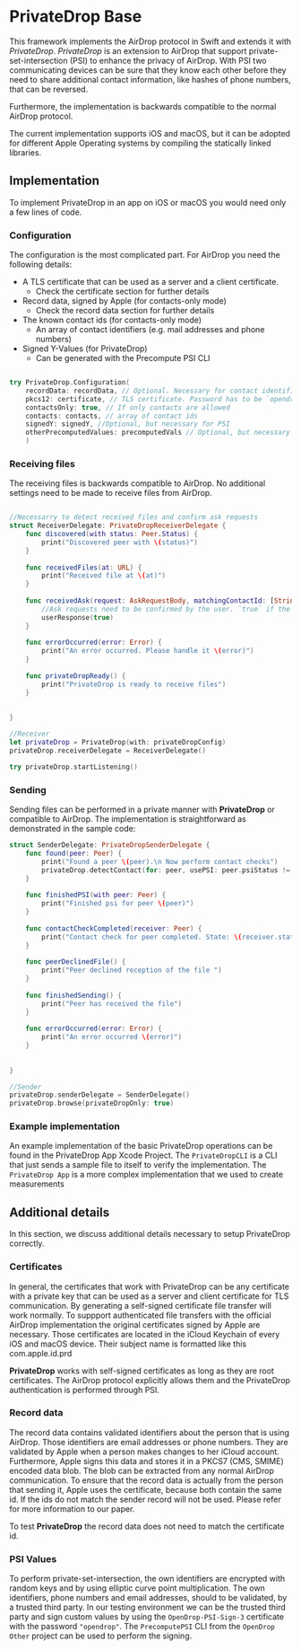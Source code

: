 #  PrivateDrop Base 

This framework implements the AirDrop protocol in Swift and extends it with *PrivateDrop*. *PrivateDrop* is an extension to AirDrop that support private-set-intersection (PSI) to enhance the privacy of AirDrop. With PSI two communicating devices can be sure that they know each other before they need to share additional contact information, like hashes of phone numbers, that can be reversed. 

Furthermore, the implementation is backwards compatible to the normal AirDrop protocol.

The current implementation supports iOS and macOS, but it can be adopted for different Apple Operating systems by compiling the statically linked libraries. 

## Implementation 
To implement PrivateDrop in an app on iOS or macOS you would need only a few lines of code.  

### Configuration
The configuration is the most complicated part. For AirDrop you need the following details: 

* A TLS certificate that can be used as a server and a client certificate. 
    * Check the certificate section for further details  
*  Record data, signed by Apple (for contacts-only mode)
    * Check the record data section for further details 
* The known contact ids (for contacts-only mode)
    * An array of contact identifiers (e.g. mail addresses and phone numbers)
* Signed Y-Values (for PrivateDrop)
    * Can be generated with the Precompute PSI CLI 



```swift

try PrivateDrop.Configuration(
    recordData: recordData, // Optional. Necessary for contact identification 
    pkcs12: certificate, // TLS certificate. Password has to be `opendrop`. Can be changed in the code
    contactsOnly: true, // If only contacts are allowed  
    contacts: contacts, // array of contact ids 
    signedY: signedY, //Optional, but necessary for PSI  
    otherPrecomputedValues: precomputedVals // Optional, but necessary for PSI. pre-computed values
    )

```

### Receiving files 
The receiving files is backwards compatible to AirDrop. No additional settings need to be made to receive files from AirDrop. 

```swift

//Necessarry to detect received files and confirm ask requests 
struct ReceiverDelegate: PrivateDropReceiverDelegate {
    func discovered(with status: Peer.Status) {
        print("Discovered peer with \(status)")
    }
    
    func receivedFiles(at: URL) {
        print("Received file at \(at)")
    }
    
    func receivedAsk(request: AskRequestBody, matchingContactId: [String]?, userResponse: @escaping (Bool) -> ()) {
        //Ask requests need to be confirmed by the user. `true` if the user wants to receive the file
        userResponse(true)
    }
    
    func errorOccurred(error: Error) {
        print("An error occurred. Please handle it \(error)")
    }
    
    func privateDropReady() {
        print("PrivateDrop is ready to receive files")
    }
    
    
}

//Receiver
let privateDrop = PrivateDrop(with: privateDropConfig)
privateDrop.receiverDelegate = ReceiverDelegate()

try privateDrop.startListening()
```

### Sending 
Sending files can be performed in a private manner with **PrivateDrop** or compatible to AirDrop. The implementation is straightforward as demonstrated in the sample code: 

```swift
struct SenderDelegate: PrivateDropSenderDelegate {
    func found(peer: Peer) {
        print("Found a peer \(peer).\n Now perform contact checks")
        privateDrop.detectContact(for: peer, usePSI: peer.psiStatus != .notSupported)
    }
    
    func finishedPSI(with peer: Peer) {
        print("Finished psi for peer \(peer)")
    }
    
    func contactCheckCompleted(receiver: Peer) {
        print("Contact check for peer completed. State: \(receiver.status)")
    }
    
    func peerDeclinedFile() {
        print("Peer declined reception of the file ")
    }
    
    func finishedSending() {
        print("Peer has received the file")
    }
    
    func errorOccurred(error: Error) {
        print("An error occurred \(error)")
    }
    
    
}

//Sender
privateDrop.senderDelegate = SenderDelegate()
privateDrop.browse(privateDropOnly: true)

```

### Example implementation 
An example implementation of the basic PrivateDrop operations can be found in the PrivateDrop App Xcode Project. The `PrivateDropCLI` is a CLI that just sends a sample file to itself to verify the implementation. The `PrivateDrop App` is a more complex implementation that we used to create measurements

## Additional details

In this section, we discuss additional details necessary to setup PrivateDrop correctly.

### Certificates
In general, the certificates that work with PrivateDrop can be any certificate with a private key that can be used as a server and client certificate for TLS communication. By generating a self-signed certificate file transfer will work normally. 
To suppport authenticated file transfers with the official AirDrop implementation the original certificates signed by Apple are necessary. Those certificates are located in the iCloud Keychain of every iOS and macOS device. 
Their subject name is formatted like this com.apple.id.prd<UUID>

**PrivateDrop** works with self-signed certificates as long as they are root certificates. The AirDrop protocol explicitly allows them and the PrivateDrop authentication is performed through PSI.   

###  Record data  

The record data contains validated identifiers about the person that is using AirDrop. Those identifiers are email addresses or phone numbers. They are validated by Apple when a person makes changes to her iCloud account. Furthermore, Apple signs this data and stores it in a PKCS7 (CMS, SMIME) encoded data blob. 
The blob can be extracted from any normal AirDrop communication. To ensure that the record data is actually from the person that sending it, Apple uses the certificate, because both contain the same id. If the ids do not match the sender record will not be used. Please refer for more information to our paper.

To test **PrivateDrop** the record data does not need to match the certificate id. 

### PSI Values 

To perform private-set-intersection, the own identifiers are encrypted with random keys and by using elliptic curve point multiplication. The own identifiers, phone numbers and email addresses, should to be validated, by a trusted third party. In our testing environment we can be the trusted third party and sign custom values by using the `OpenDrop-PSI-Sign-3` certificate with the password `"opendrop"`.
The `PrecomputePSI` CLI from the `OpenDrop Other` project can be used to perform the signing.  
